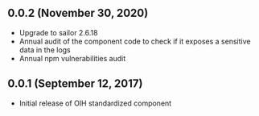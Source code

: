 ## 0.0.2 (November 30, 2020)

* Upgrade to sailor 2.6.18
* Annual audit of the component code to check if it exposes a sensitive data in the logs
* Annual npm vulnerabilities audit

## 0.0.1 (September 12, 2017)

* Initial release of OIH standardized component
